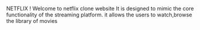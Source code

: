 NETFLIX
! Welcome to netflix clone website
It is designed to mimic the core functionality of the streaming platform. it allows the users to watch,browse the library of movies
